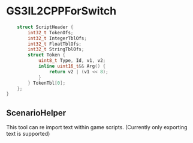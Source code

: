 # GS3IL2CPPForSwitch
```cpp
	struct ScriptHeader {
		int32_t TokenOfs;
		int32_t IntegerTblOfs;
		int32_t FloatTblOfs;
		int32_t StringTblOfs;
		struct Token {
			uint8_t Type, Id, v1, v2;
			inline uint16_t&& Arg() {
				return v2 | (v1 << 8);
			}
		} TokenTbl[0];
	};
}
```
## ScenarioHelper
This tool can re import text within game scripts. (Currently only exporting text is supported)<br>
